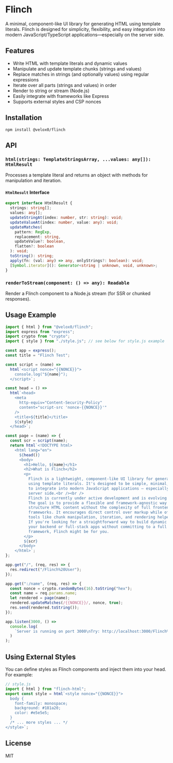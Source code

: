 # Flinch

A minimal, component-like UI library for generating HTML using template literals. Flinch is designed for simplicity, flexibility, and easy integration into modern JavaScript/TypeScript applications—especially on the server side.

## Features

- Write HTML with template literals and dynamic values
- Manipulate and update template chunks (strings and values)
- Replace matches in strings (and optionally values) using regular expressions
- Iterate over all parts (strings and values) in order
- Render to string or stream (Node.js)
- Easily integrate with frameworks like Express
- Supports external styles and CSP nonces

## Installation

```
npm install @velox0/flinch
```

## API

### `html(strings: TemplateStringsArray, ...values: any[]): HtmlResult`

Processes a template literal and returns an object with methods for manipulation and iteration.

#### `HtmlResult` Interface

```ts
export interface HtmlResult {
  strings: string[];
  values: any[];
  updateStringAt(index: number, str: string): void;
  updateValueAt(index: number, value: any): void;
  updateMatches(
    pattern: RegExp,
    replacement: string,
    updateValue?: boolean,
    flatten?: boolean
  ): void;
  toString(): string;
  apply(fn: (val: any) => any, onlyStrings?: boolean): void;
  [Symbol.iterator](): Generator<string | unknown, void, unknown>;
}
```

### `renderToStream(component: () => any): Readable`

Render a Flinch component to a Node.js stream (for SSR or chunked responses).

## Usage Example

```js
import { html } from "@velox0/flinch";
import express from "express";
import crypto from "crypto";
import { style } from "./style.js"; // see below for style.js example

const app = express();
const title = "Flinch Test";

const script = (name) =>
  html`<script nonce="{{NONCE}}">
    console.log("${name}");
  </script>`;

const head = () =>
  html`<head>
    <meta
      http-equiv="Content-Security-Policy"
      content="script-src 'nonce-{{NONCE}}'"
    />
    <title>${title}</title>
    ${style}
  </head>`;

const page = (name) => {
  const scr = script(name);
  return html`<!DOCTYPE html>
    <html lang="en">
      ${head()}
      <body>
        <h1>Hello, ${name}</h1>
        <h2>What is Flinch</h2>
        <p>
          Flinch is a lightweight, component-like UI library for generating HTML
          using template literals. It's designed to be simple, minimal, and easy
          to integrate into modern JavaScript applications — especially on the
          server side.<br /><br />
          Flinch is currently under active development and is evolving rapidly.
          The goal is to provide a flexible and framework-agnostic way to
          structure HTML content without the complexity of full frontend
          frameworks. It encourages direct control over markup while offering
          tools like chunk manipulation, iteration, and rendering helpers.<br /><br />
          If you're looking for a straightforward way to build dynamic HTML in
          your backend or full-stack apps without committing to a full frontend
          framework, Flinch might be for you.
        </p>
        ${scr}
      </body>
    </html>`;
};

app.get("/", (req, res) => {
  res.redirect("/Flinch%20User");
});

app.get(":/name", (req, res) => {
  const nonce = crypto.randomBytes(16).toString("hex");
  const name = req.params.name;
  let rendered = page(name);
  rendered.updateMatches(/{{NONCE}}/, nonce, true);
  res.send(rendered.toString());
});

app.listen(3000, () =>
  console.log(
    `Server is running on port 3000\nTry: http://localhost:3000/Flinch%20User`
  )
);
```

## Using External Styles

You can define styles as Flinch components and inject them into your head. For example:

```js
// style.js
import { html } from "flinch-html";
export const style = html`<style nonce="{{NONCE}}">
  body {
    font-family: monospace;
    background: #181a20;
    color: #e5e5e5;
  }
  /* ... more styles ... */
</style>`;
```

## License

MIT
